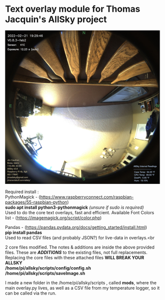 # Text overlay module for Thomas Jacquin's AllSky project

![Overlay Image](https://github.com/jcauthen78/as_overlay/blob/1567cadf570bfb3f25462e8793f0786d50d8faea/allSky_overlay.jpg)

Required install : <br>
PythonMagick - (https://www.raspberryconnect.com/raspbian-packages/55-raspbian-python)<br>
**sudo apt install python3-pythonmagick** _(unsure if sudo is required)_<br>
Used to do the core text overlays, fast and efficient. Available Font Colors list - (https://imagemagick.org/script/color.php)

Pandas - (https://pandas.pydata.org/docs/getting_started/install.html)<br>
**pip install pandas**<br>
Used to read CSV files (and probably JSON?) for live-data in overlays.<br

    
2 core files modified. The notes & additions are inside the above provided files. These are _**ADDITIONS**_ to the existing files, not full replacements. Replacing the core files with these attached files **WILL BREAK YOUR ALLSKY** <br>
**/home/pi/allsky/scripts/config/config.sh<br>
/home/pi/allsky/scripts/saveImage.sh<br>**

I made a new folder in the /home/pi/allsky/scripts , called **mods**, where the main overlay.py lives, as well as a CSV file from my temperature logger, so it can be called via the run. 
